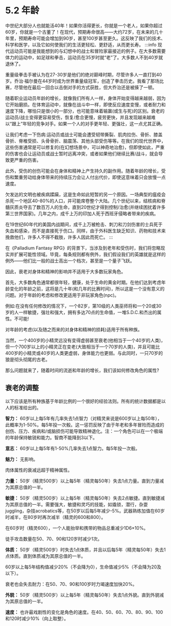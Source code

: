 # 5.2 年龄

中世纪大部分人也就能活40年！如果你活得更长，你就是一个老人，如果你超过60岁，你就是一个古董了！在现代，预期寿命很高——大约72岁，在未来的几十年里，预期寿命可能会增加到90岁，甚至100岁甚至更久。这反映了我们的技术、科学和医学，以及它如何使我们的生活更轻松、更舒适，从而更长寿。
:::info
现代运动员可能是我能想到的与幻想中的战士和冒险家最接近的例子。在大多数需要体力的运动中，如足球和拳击，运动员在35岁时就“老”了。大多数人不到40岁就退休了。

重量级拳击手被认为在27-30岁是他们的绝对巅峰时期，尽管许多人一直打到40岁。乔治·福尔曼在44岁时成为世界重量级冠军，创造了拳击历史。我看了那场比赛，尽管他在最后一回合以击倒对手的方式获胜，但大乔治还是被揍了一顿。

随着职业运动员年龄的增长，就像我们所有人一样，身体开始变得越来越弱，因为它开始磨损。在体育运动中，就像在战斗中一样，即使反应速度变慢，或者耐力和速度下降，哪怕只是很小的一部分，也可能意味着输赢(或生与死)的区别。衰老的运动员/战士变得更容易受伤，恢复/愈合更慢，疲劳更快，并且发现越来越难以“跟上”年轻的竞争对手。如果一个人的对手更年轻、更强壮，这一点尤其正确。

让我们考虑一下伤病:运动员或战士可能会遭受韧带撕裂、肌肉拉伤、骨折、膝盖骨折、脊椎受损、头骨骨折、脑震荡、其他头部受伤等等。在我们的现代世界中，这些伤害通常是可以修复的(在幻想场景中，可以神奇地治愈)，但即使如此，严重的伤害也会让运动员或战士暂时远离冲突，或者如果他们继续比赛/战斗，就会导致更严重的伤害。

此外，受伤的创伤可能会在身体和精神上产生持久的副作用。随着年龄的增长，受伤和繁重劳动给身体带来的持续压力会让人付出代价，即使这意味着只会放慢一点速度。

欠发达的文明也被疾病蹂躏，这是生命如此短暂的另一个原因。一场典型的瘟疫会杀死一个地区40-80%的人口，并可能席卷整个大陆。几个世纪以来，结核病和脊髓灰质炎夺去了数百万人的生命，直到20世纪才得到控制/治愈(并继续困扰着许多第三世界国家)。几年之内，成千上万的印加人死于西班牙侵略者带来的疾病。

在19世纪60年代的美国内战期间，成千上万被枪击、刺刀和刀剑伤害的士兵死于失血和感染，而不是直接死于伤口。同样，由于外科医生缺乏知识、药物和技术来挽救他们，许多人不得不截肢，许多人因此而死亡。
:::

在《Palladium Fantasy RPG》的背景下，当涉及到老年和受伤时，我们将忽略现实并扩展可能性领域。毕竟，每条规则都有例外，我们假设我们的英雄就是这样的例外——他们比一般的战士高出一个档次，甚至是一个量子飞跃。

因此，衰老对身体和精神的影响并不适用于大多数玩家角色。

首先，大多数角色通常都很年轻，健康，处于生命的黄金时期。在他们达到考虑年龄变化的年龄之前，这将是几十年(和几年的比赛时间)，所以这是一个没有意义的问题。对于年龄的考虑和修改更适用于非玩家角色(npc)。

例如:在没有任何修改的情况下，一个82岁，第10级的人类巫师将和一个20或30岁的人一样敏捷，强壮和强大，拥有多达70点的生命值，一堆S.D.C.和杰出的属性。不可能!

对年龄的考虑(以及随之而来的对身体和精神的损耗)适用于所有种族。

当然，一个400岁的小精灵远没有变得虚弱甚至衰老(他相当于一个40岁的人类)，但一个700岁以上的小精灵正在变老(大致相当于一个70岁的人类)，并且可能比400岁的小精灵或40岁的人类更虚弱，身体能力也更弱。与此同时，一只70岁的狼是彻头彻尾的古老。

那么问题就来了，随着时间的流逝和年龄的增长，我们该如何修改角色的属性?

## 衰老的调整

以下应该是所有种族基于年龄比例的一个很好的经验法则。所有的统计数据都是以人的标准给出的。

**智力：** 60岁以上每5年有几率失去1点智力（对精灵来说是600岁以上每50年），此概率为1-50%。每5年投一次骰。这一惩罚反映了由于年老和多年冒险而造成的创伤、压力、疾病和/或脑损伤可能导致精神退化。注：一个角色可以在一个极端的年龄保持敏锐和能力。智商不能降到3以下。

**意志：** 60岁以上每5年有1-50%几率失去1点智力。每5年投一次骰。

**魅力：** 无影响。

肉体属性的衰减远超于精神属性。

**力量：** 50岁（精灵500岁）以上每5年（精灵每50年）失去1点力量。直到力量减为其原总值的一半。

**敏捷：** 50岁（精灵500岁）以上每5年（精灵每50年）失去2点敏捷。直到敏捷减为其原总值的一半。需要强大，敏捷和灵巧的技能，如撬锁，潜行，杂耍juggling，杂技acrobatics等，在50岁以后每5年减少-5%。武器熟练加值在60岁时减半，在80岁时再次减半（精灵的600和800）。

在60岁时（精灵600），一个人能抬举和携带的物品总重减少1D6×10%。

徒手攻击数量在50、70、90和120岁时减少1次。

**体质：** 50岁（精灵500岁）时失去1点体质，并且以后每5年（精灵每50年）失去1点体质。直到体质减为其原总值的一半。

60岁以上每5年结构值减少20%（不会降为0），生命值减少5%（不会降为20及以下）。

衰老也会失去耐力：在50、70、90和100岁时力竭速度加快20%。

**外貌：** 50岁（精灵500岁）以上每5年（精灵每50年）失去1点外貌。直到外貌减为其原总值的一半。

**速度：** 也许最戏剧性的变化是角色的速度。在40、50、60、70、80、90、100和120时减少10%（向上取整）。
